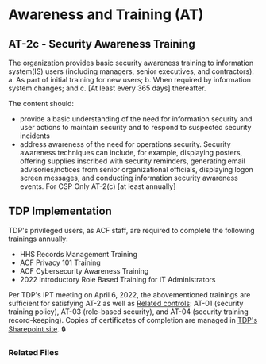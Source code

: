 # Awareness and Training (AT)
## AT-2c - Security Awareness Training
The organization provides basic security awareness training to information system(IS) users (including managers, senior executives, and contractors):
a. As part of initial training for new users;
b. When required by information system changes; and
c. [At least every 365 days] thereafter.

The content should:

- provide a basic understanding of the need for information security and user actions to maintain security and to respond to suspected security incidents
- address awareness of the need for operations security. Security awareness techniques can include, for example, displaying posters, offering supplies inscribed with security reminders, generating email advisories/notices from senior organizational officials, displaying logon screen messages, and conducting information security awareness events.
For CSP Only
AT-2(c) [at least annually]

## TDP Implementation

TDP's privileged users, as ACF staff, are required to complete the following trainings annually:
- HHS Records Management Training
- ACF Privacy 101 Training 
- ACF Cybersecurity Awareness Training
- 2022 Introductory Role Based Training for IT Administrators

Per TDP's IPT meeting on April 6, 2022, the abovementioned trainings are sufficient for satisfying AT-2 as well as [Related controls](https://csrc.nist.gov/Projects/risk-management/sp800-53-controls/release-search#!/controls?version=4.0&family=AT): AT-01 (security training policy), AT-03 (role-based security), and AT-04 (security training record-keeping). Copies of certificates of completion are managed in [TDP's Sharepoint site](https://hhsgov.sharepoint.com/:f:/r/sites/TANFDataPortalOFA/Shared%20Documents/compliance/TDP%20System%20Admin%20Trainings?csf=1&web=1&e=cwteMG). :lock:


### Related Files
